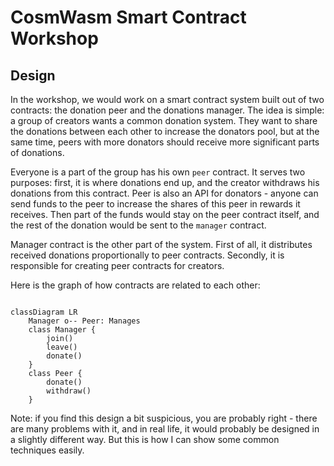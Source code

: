 # CosmWasm Smart Contract Workshop

## Design

In the workshop, we would work on a smart contract system built out of two
contracts: the donation peer and the donations manager. The idea is simple: a
group of creators wants a common donation system. They want to share the
donations between each other to increase the donators pool, but at the same
time, peers with more donators should receive more significant parts of
donations.

Everyone is a part of the group has his own `peer` contract. It serves two
purposes: first, it is where donations end up, and the creator withdraws his
donations from this contract. Peer is also an API for donators - anyone can
send funds to the peer to increase the shares of this peer in rewards it
receives. Then part of the funds would stay on the peer contract itself, and
the rest of the donation would be sent to the `manager` contract.

Manager contract is the other part of the system. First of all, it distributes
received donations proportionally to peer contracts. Secondly, it is
responsible for creating peer contracts for creators.

Here is the graph of how contracts are related to each other:

```mermaid

classDiagram LR
    Manager o-- Peer: Manages
    class Manager {
        join()
        leave()
        donate()
    }
    class Peer {
        donate()
        withdraw()
    }
```

Note: if you find this design a bit suspicious, you are probably right - there
are many problems with it, and in real life, it would probably be designed in a
slightly different way. But this is how I can show some common techniques
easily.

